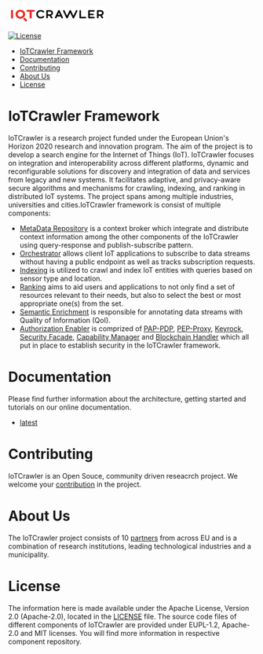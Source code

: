 <img src="images/IoTCrawler_Logo.png" width="200" height="34" />

[![License](https://img.shields.io/badge/License-Apache%202.0-blue.svg)](LICENSE)

- [IoTCrawler Framework](#iotcrawler-framework)
- [Documentation](#documentation)
- [Contributing](#contributing)
- [About Us](#about-us)
- [License](#license)

# IoTCrawler Framework

IoTCrawler is a research project funded under the European Union's Horizon 2020 research and innovation program. The aim of the project is to develop a search engine for the Internet of Things (IoT). IoTCrawler focuses on integration and interoperability across different platforms, dynamic and reconfigurable solutions for discovery and integration of data and services from legacy and new systems. It facilitates adaptive, and privacy-aware secure algorithms and mechanisms for crawling, indexing, and ranking in distributed IoT systems. The project spans among multiple industries, universities and cities.IoTCrawler framework is consist of multiple components:

- [MetaData Repository](https://github.com/IoTCrawler/ScorpioBroker) is a context broker which integrate and distribute context information among the other components of the IoTCrawler using query-response and publish-subscribe pattern.
- [Orchestrator](https://github.com/IoTCrawler/Orchestrator) allows client IoT applications to subscribe to data streams without having a public endpoint as well as tracks subscription requests.
- [Indexing](https://github.com/IoTCrawler/Indexing) is utilized to crawl and index IoT entities with queries based on sensor type and location.
- [Ranking](https://github.com/IoTCrawler/Ranking) aims to aid users and applications to not only find a set of resources relevant to their needs, but also to select the best or most appropriate one(s) from the set.
- [Semantic Enrichment](https://github.com/IoTCrawler/SemanticEnrichment) is responsible for annotating data streams with Quality of Information (QoI).
- [Authorization Enabler]() is comprized of [PAP-PDP](https://github.com/IoTCrawler/PAP-PDP), [PEP-Proxy](https://github.com/IoTCrawler/PEP-Proxy), [Keyrock](https://github.com/IoTCrawler/Keyrock), [Security Facade](https://github.com/IoTCrawler/Security-Facade), [Capability Manager](https://github.com/IoTCrawler/Capability-Manager) and [Blockchain Handler]() which all put in place to establish security in the IoTCrawler framework.

# Documentation

Please find further information about the architecture, getting started and tutorials on our online documentation.

- [latest](https://iotcrawler.readthedocs.io/en/latest/index.html)

# Contributing

IoTCrawler is an Open Souce, community driven reseacrch project. We welcome your [contribution](https://iotcrawler.readthedocs.io/en/latest/contributing/contributing.html) in the project.

# About Us

The IoTCrawler project consists of 10 [partners](https://iotcrawler.eu/index.php/partners/) from across EU and is a combination of research institutions, leading technological industries and a municipality.

# License

The information here is made available under the Apache License, Version 2.0 (Apache-2.0), located in the [LICENSE](LICENSE) file. The source code files of different components of IoTCrawler are provided under EUPL-1.2, Apache-2.0 and MIT licenses. You will find more information in respective component repository.
